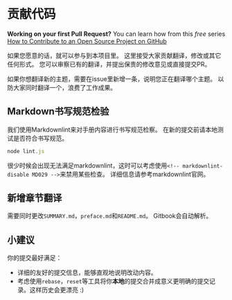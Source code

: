 # 贡献代码

**Working on your first Pull Request?** You can learn how from this *free* series [How to Contribute to an Open Source Project on GitHub](https://egghead.io/series/how-to-contribute-to-an-open-source-project-on-github)

如果您愿意的话，就可以参与到本项目里。
这里接受大家贡献翻译，修改或其它任何形式。
您可以审察已有的翻译，并提出保贵的修改意见或直接提交PR。

如果你想翻译新的主题，需要在issue里新增一条，说明您正在翻译哪个主题。
以防大家同时翻译一个，浪费了工作成果。


## Markdown书写规范检验

我们使用Markdownlint来对手册内容进行书写规范检察。
在新的提交前请本地测试是否符合书写规范。

```js
node lint.js
```

很少时候会出现无法满足markdownlint，这时可以考虑使用`<!-- markdownlint-disable MD029 -->`来禁用某些检查。
详细信息请参考markdownlint官网。


## 新增章节翻译

需要同时更改`SUMMARY.md`，`preface.md`和`README.md`。
Gitbook会自动解析。


## 小建议

你的提交最好满足：

* 详细的友好的提交信息，能够直观地说明改动内容。
* 考虑使用`rebase`，`reset`等工具将你**本地**的提交合并成意义更明确的提交记录。这样历史会更漂亮 :)
